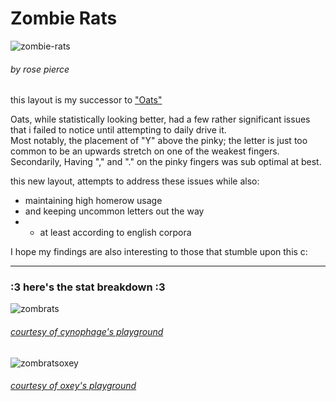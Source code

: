 # Zombie Rats  
![zombie-rats](https://github.com/user-attachments/assets/9fd48053-9b05-452e-8673-d0bba2a42bb8)
###### by rose pierce

this layout is my successor to ["Oats"](https://github.com/rowie324/Oats)  
  
Oats, while statistically looking better, had a few rather significant issues that i failed to notice until attempting to daily drive it.  
Most notably, the placement of "Y" above the pinky; the letter is just too common to be an upwards stretch on one of the weakest fingers. Secondarily, Having "," and "." on the pinky fingers was sub optimal at best.

this new layout, attempts to address these issues while also:  
- maintaining high homerow usage
- and keeping uncommon letters out the way
- - at least according to english corpora

I hope my findings are also interesting to those that stumble upon this c:

--- 
### :3 here's the stat breakdown :3
![zombrats](https://github.com/user-attachments/assets/2f569273-57f8-4355-b8d8-acf59e30a630)
###### [courtesy of cynophage's playground](https://cyanophage.github.io/playground.html?layout=zombxjpluq%5Cratsgfhnei%3Bw-%2Ccvkd.%2Fy%27%5E&mode=ergo&lan=english)

![zombratsoxey](https://github.com/user-attachments/assets/06c7ad65-a5bd-430c-9ffe-7e0ca231526c)
###### [courtesy of oxey's playground](https://oxey.dev/playground/index.html)
